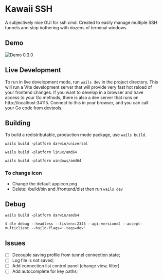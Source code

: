 # Kawaii SSH

A subjectively nice GUI for ssh cmd. Created to easily manage multiple SSH tunnels and stop bothering with dozens of terminal windows.

## Demo

![Demo 0.3.0](etc/demo-0.3.0.gif)


## Live Development

To run in live development mode, run `wails dev` in the project directory. This will run a Vite development
server that will provide very fast hot reload of your frontend changes. If you want to develop in a browser
and have access to your Go methods, there is also a dev server that runs on http://localhost:34115. Connect
to this in your browser, and you can call your Go code from devtools.

## Building

To build a redistributable, production mode package, use `wails build`.

```shell
wails build -platform darwin/universal
```

```shell
wails build -platform linux/amd64
```

```shell
wails build -platform windows/amd64
```

### To change icon
- Change the default appicon.png
- Delete: /build/bin and /frontend/dist then run `wails dev`

## Debug

```shell
wails build -platform darwin/amd64
```

```shell
$ dlv debug --headless --listen=:2345 --api-version=2 --accept-multiclient --build-flags='-tags=dev'
```

## Issues

- [ ] Decouple saving profile from tunnel connection state;
- [ ] Log file is not saved;
- [ ] Add connection list control panel (change view, filter)
- [ ] Add autocomplete for key paths;